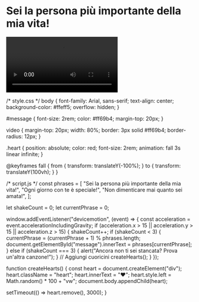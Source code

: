 <!DOCTYPE html>
<html lang="en">
<head>
  <meta charset="UTF-8">
  <meta name="viewport" content="width=device-width, initial-scale=1.0">
  <title>Sorpresa per la mia moglie</title>
  <link rel="stylesheet" href="style.css">
</head>
<body>
  <div id="content">
    <h1 id="message">Sei la persona più importante della mia vita!</h1>
    <video id="video" controls>
      <source src="https://github.com/tagjunior91/Prova-3/blob/main/SnapTik_App_7468275277735529750.mp4" type="video/mp4">
      Il tuo browser non supporta i video.
    </video>
  </div>
  <script src="script.js"></script>
</body>
</html>

/* style.css */
body {
  font-family: Arial, sans-serif;
  text-align: center;
  background-color: #ffeff5;
  overflow: hidden;
}

#message {
  font-size: 2rem;
  color: #ff69b4;
  margin-top: 20px;
}

video {
  margin-top: 20px;
  width: 80%;
  border: 3px solid #ff69b4;
  border-radius: 12px;
}

.heart {
  position: absolute;
  color: red;
  font-size: 2rem;
  animation: fall 3s linear infinite;
}

@keyframes fall {
  from {
    transform: translateY(-100%);
  }
  to {
    transform: translateY(100vh);
  }
}

/* script.js */
const phrases = [
  "Sei la persona più importante della mia vita!",
  "Ogni giorno con te è speciale!",
  "Non dimenticare mai quanto sei amata!",
];

let shakeCount = 0;
let currentPhrase = 0;

window.addEventListener("devicemotion", (event) => {
  const acceleration = event.accelerationIncludingGravity;
  if (acceleration.x > 15 || acceleration.y > 15 || acceleration.z > 15) {
    shakeCount++;
    if (shakeCount < 3) {
      currentPhrase = (currentPhrase + 1) % phrases.length;
      document.getElementById("message").innerText = phrases[currentPhrase];
    } else if (shakeCount === 3) {
      alert("Ancora non ti sei stancata? Prova un'altra canzone!");
    }
    // Aggiungi cuoricini
    createHearts();
  }
});

function createHearts() {
  const heart = document.createElement("div");
  heart.className = "heart";
  heart.innerText = "❤️";
  heart.style.left = Math.random() * 100 + "vw";
  document.body.appendChild(heart);

  setTimeout(() => heart.remove(), 3000);
}
